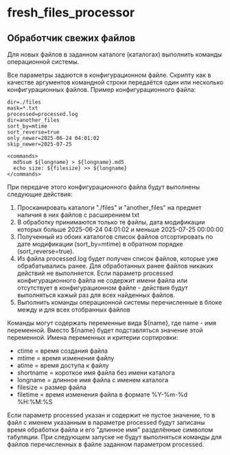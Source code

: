 # fresh_files_processor
## Обработчик свежих файлов
Для новых файлов в заданном каталоге (каталогах) выполнить команды операционной системы.

Все параметры задаются в конфигурационном файле. Скрипту как в качестве аргументов командной строки передаётся один или несколько конфигурационных файлов. Пример конфигурационного файла:
```
dir=./files
mask=*.txt
processed=processed.log
dir=another_files
sort_by=mtime
sort_reverse=true
only_newer=2025-06-24 04:01:02
skip_newer=2025-07-25

<commands>
  md5sum ${longname} > ${longname}.md5
  echo size: ${filesize} >> ${longname}
</commands>
```
При передаче этого конфигурационного файла будут выполнены следующие действия:
1. Просканировать каталоги "./files" и "another_files" на предмет наличия в них файлов с расширением txt
2. В обработку принимаются только те файлы, дата модификации которых больше 2025-06-24 04:01:02 и меньше 2025-07-25 00:00:00
3. Полученный из обоих каталогов список файлов отсортировать по дате модификации (sort_by=mtime) в обратном порядке (sort_reverse=true). 
4. Из файла processed.log будет получен список файлов, которые уже обрабатывались ранее. Для обработанных ранее файлов никаких действий не выполняется. Если параметр processed конфигурационного файла не содержит имени файла или отсутствует в конфигурационном файле - действия будут выполняться кажый раз для всех найденных файлов.
5. Выполнить команды операционной системы перечисленные в блоке между <commands> и </commands> для всех отобранных файлов

Команды могут содержать переменные вида ${name}, где name - имя переменной. Вместо ${name} будет подставляться значение этой переменной.
Имена переменных и критерии сортировки:
   * ctime = время создания файла
   * mtime = время изменения файлу
   * atime = время доступа к файлу
   * shortname = короткое имя файла без имени каталога
   * longname = длинное имя файла с именем каталога
   * filesize = размер файла
   * filetime = время изменения файла в формате %Y-%m-%d %H:%M:%S
 

Если параметр processed указан и содержит не пустое значение, то в файл с именем указанным в параметре processed будут записаны время обработки файла и его "длинное имя" разделённые символом табуляции.
При следующем запуске не будут выполняться команды для файлов перечисленных в файле заданном параметром processed.
